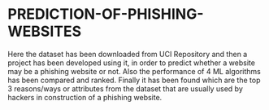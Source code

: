 # PREDICTION-OF-PHISHING-WEBSITES
Here the dataset has been downloaded from UCI Repository and then a project has been developed using it, in order to predict whether a website may be a phishing website or not. Also the performance of 4 ML algorithms has been compared and ranked. Finally it has been found which are the top 3 reasons/ways or attributes from the dataset that are usually used by hackers in construction of a phishing website.  
